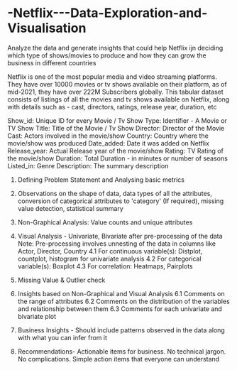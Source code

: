 # -Netflix---Data-Exploration-and-Visualisation

Analyze the data and generate insights that could help Netflix ijn deciding which type of shows/movies to produce and how they can grow the business in different countries

Netflix is one of the most popular media and video streaming platforms. They have over 10000 movies or tv shows available on their platform, as of mid-2021, they have over 222M Subscribers globally. This tabular dataset consists of listings of all the movies and tv shows available on Netflix, along with details such as - cast, directors, ratings, release year, duration, etc


Show_id: Unique ID for every Movie / Tv Show
Type: Identifier - A Movie or TV Show
Title: Title of the Movie / Tv Show
Director: Director of the Movie
Cast: Actors involved in the movie/show
Country: Country where the movie/show was produced
Date_added: Date it was added on Netflix
Release_year: Actual Release year of the movie/show
Rating: TV Rating of the movie/show
Duration: Total Duration - in minutes or number of seasons
Listed_in: Genre
Description: The summary description



1. Defining Problem Statement and Analysing basic metrics
2. Observations on the shape of data, data types of all the attributes, conversion of categorical attributes to 'category' (If required), missing value detection, statistical summary
3. Non-Graphical Analysis: Value counts and unique attributes
4. Visual Analysis - Univariate, Bivariate after pre-processing of the data
Note: Pre-processing involves unnesting of the data in columns like Actor, Director, Country
4.1 For continuous variable(s): Distplot, countplot, histogram for univariate analysis
4.2 For categorical variable(s): Boxplot
4.3 For correlation: Heatmaps, Pairplots
5. Missing Value & Outlier check
6. Insights based on Non-Graphical and Visual Analysis
6.1 Comments on the range of attributes
6.2 Comments on the distribution of the variables and relationship between them
6.3 Comments for each univariate and bivariate plot
7. Business Insights - Should include patterns observed in the data along with what you can infer from it

8. Recommendations- Actionable items for business. No technical jargon. No complications. Simple action items that everyone can understand
